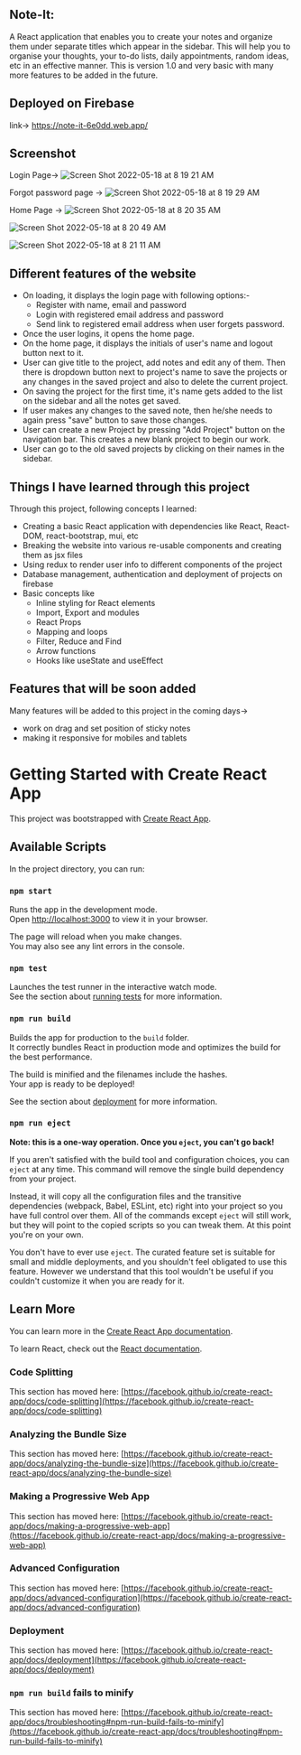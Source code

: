 ## Note-It:

A React application that enables you to create your notes and organize them under separate titles which appear in the sidebar. This will help you to organise your thoughts, your to-do lists, daily appointments, random ideas, etc in an effective manner. This is version 1.0 and very basic with many more features to be added in the future. 

## Deployed on Firebase

link-> https://note-it-6e0dd.web.app/

## Screenshot

Login Page-> 
![Screen Shot 2022-05-18 at 8 19 21 AM](https://user-images.githubusercontent.com/96052563/168948520-589fce26-bc94-482e-9364-0828824511cd.png)


Forgot password page ->
![Screen Shot 2022-05-18 at 8 19 29 AM](https://user-images.githubusercontent.com/96052563/168948550-f8caeb73-9016-4976-a152-55d8c39f78ee.png)

Home Page ->
![Screen Shot 2022-05-18 at 8 20 35 AM](https://user-images.githubusercontent.com/96052563/168948577-1b618abf-6595-45ea-99cd-e5f206ddb11c.png)


![Screen Shot 2022-05-18 at 8 20 49 AM](https://user-images.githubusercontent.com/96052563/168948594-13d9f2a5-3454-4c88-9dbe-8cc1db54f201.png)


![Screen Shot 2022-05-18 at 8 21 11 AM](https://user-images.githubusercontent.com/96052563/168948605-9bb19673-019b-483d-8e11-6ed0e418d754.png)


## Different features of the website

* On loading, it displays the login page with following options:-
   * Register with name, email and password
   * Login with registered email address and password
   * Send link to registered email address when user forgets password.
* Once the user logins, it opens the home page.
* On the home page, it displays the initials of user's name and logout button next to it. 
* User can give title to the project, add notes and edit any of them. Then there is dropdown button next to project's name to save the projects or any changes in the saved project and also to delete the current project.
* On saving the project for the first time, it's name gets added to the list on the sidebar and all the notes get saved.
* If user makes any changes to the saved note, then he/she needs to again press "save" button to save those changes.
* User can create a new Project by pressing "Add Project" button on the navigation bar. This creates a new blank project to begin our work. 
* User can go to the old saved projects by clicking on their names in the sidebar.

## Things I have learned through this project

Through this project, following concepts I learned:
* Creating a basic React application with dependencies like React, React-DOM, react-bootstrap, mui, etc
* Breaking the website into various re-usable components and creating them as jsx files
* Using redux to render user info to different components of the project
* Database management, authentication and deployment of projects on firebase
* Basic concepts like 
   * Inline styling for React elements
   * Import, Export and modules
   * React Props
   * Mapping and loops
   * Filter, Reduce and Find
   * Arrow functions
   * Hooks like useState and useEffect


## Features that will be soon added

Many features will be added to this project in the coming days-> 
* work on drag and set position of sticky notes
* making it responsive for mobiles and tablets


# Getting Started with Create React App

This project was bootstrapped with [Create React App](https://github.com/facebook/create-react-app).

## Available Scripts

In the project directory, you can run:

### `npm start`

Runs the app in the development mode.\
Open [http://localhost:3000](http://localhost:3000) to view it in your browser.

The page will reload when you make changes.\
You may also see any lint errors in the console.

### `npm test`

Launches the test runner in the interactive watch mode.\
See the section about [running tests](https://facebook.github.io/create-react-app/docs/running-tests) for more information.

### `npm run build`

Builds the app for production to the `build` folder.\
It correctly bundles React in production mode and optimizes the build for the best performance.

The build is minified and the filenames include the hashes.\
Your app is ready to be deployed!

See the section about [deployment](https://facebook.github.io/create-react-app/docs/deployment) for more information.

### `npm run eject`

**Note: this is a one-way operation. Once you `eject`, you can't go back!**

If you aren't satisfied with the build tool and configuration choices, you can `eject` at any time. This command will remove the single build dependency from your project.

Instead, it will copy all the configuration files and the transitive dependencies (webpack, Babel, ESLint, etc) right into your project so you have full control over them. All of the commands except `eject` will still work, but they will point to the copied scripts so you can tweak them. At this point you're on your own.

You don't have to ever use `eject`. The curated feature set is suitable for small and middle deployments, and you shouldn't feel obligated to use this feature. However we understand that this tool wouldn't be useful if you couldn't customize it when you are ready for it.

## Learn More

You can learn more in the [Create React App documentation](https://facebook.github.io/create-react-app/docs/getting-started).

To learn React, check out the [React documentation](https://reactjs.org/).

### Code Splitting

This section has moved here: [https://facebook.github.io/create-react-app/docs/code-splitting](https://facebook.github.io/create-react-app/docs/code-splitting)

### Analyzing the Bundle Size

This section has moved here: [https://facebook.github.io/create-react-app/docs/analyzing-the-bundle-size](https://facebook.github.io/create-react-app/docs/analyzing-the-bundle-size)

### Making a Progressive Web App

This section has moved here: [https://facebook.github.io/create-react-app/docs/making-a-progressive-web-app](https://facebook.github.io/create-react-app/docs/making-a-progressive-web-app)

### Advanced Configuration

This section has moved here: [https://facebook.github.io/create-react-app/docs/advanced-configuration](https://facebook.github.io/create-react-app/docs/advanced-configuration)

### Deployment

This section has moved here: [https://facebook.github.io/create-react-app/docs/deployment](https://facebook.github.io/create-react-app/docs/deployment)

### `npm run build` fails to minify

This section has moved here: [https://facebook.github.io/create-react-app/docs/troubleshooting#npm-run-build-fails-to-minify](https://facebook.github.io/create-react-app/docs/troubleshooting#npm-run-build-fails-to-minify)
